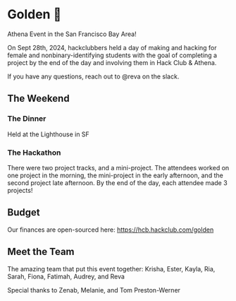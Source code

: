# Golden 🌉
Athena Event in the San Francisco Bay Area!

On Sept 28th, 2024, hackclubbers held a day of making and hacking for female and nonbinary-identifying students with the goal of completing a project by the end of the day and involving them in Hack Club & Athena.

If you have any questions, reach out to @reva on the slack.


## The Weekend


### The Dinner

Held at the Lighthouse in SF

### The Hackathon

There were two project tracks, and a mini-project. The attendees worked on one project in the morning, the mini-project in the early afternoon, and the second project late afternoon. By the end of the day, each attendee made 3 projects!


## Budget

Our finances are open-sourced here: https://hcb.hackclub.com/golden

## Meet the Team
The amazing team that put this event together:
Krisha, Ester, Kayla, Ria, Sarah, Fiona, Fatimah, Audrey, and Reva

Special thanks to Zenab, Melanie, and Tom Preston-Werner
